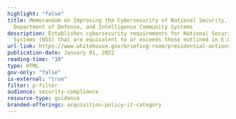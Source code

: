 ```yaml
---
highlight: "false"
title: Memorandum on Improving the Cybersecurity of National Security,
  Department of Defense, and Intelligence Community Systems
description: Establishes cybersecurity requirements for National Security
  Systems (NSS) that are equivalent to or exceeds those outlined in E.O. 14028.
url-link: https://www.whitehouse.gov/briefing-room/presidential-actions/2022/01/19/memorandum-on-improving-the-cybersecurity-of-national-security-department-of-defense-and-intelligence-community-systems/
publication-date: January 01, 2022
reading-time: "10"
type: HTML
gov-only: "false"
is-external: "true"
filter: p-filter
audience: security-compliance
resource-type: guidance
branded-offerings: acquisition-policy-it-category
---
```

